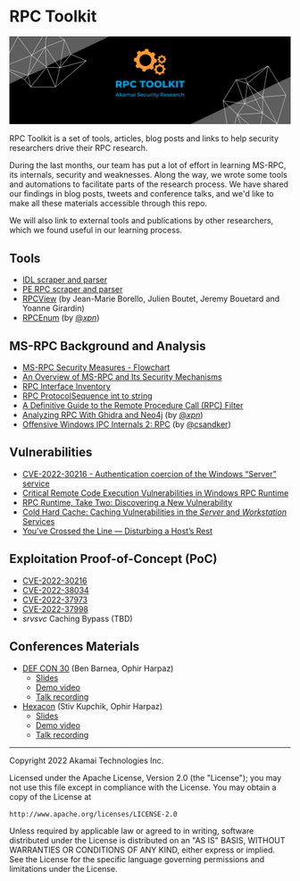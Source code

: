 # RPC Toolkit

![RPC Toolkit banner](rpc_toolkit.png)

RPC Toolkit is a set of tools, articles, blog posts and links to help security researchers drive their RPC research.

During the last months, our team has put a lot of effort in learning MS-RPC, its internals, security and weaknesses. Along the way, we wrote some tools and automations to facilitate parts of the research process. We have shared our findings in blog posts, tweets and conference talks, and we'd like to make all these materials accessible through this repo.

We will also link to external tools and publications by other researchers, which we found useful in our learning process.

## Tools

* [IDL scraper and parser](idl_scraper)
* [PE RPC scraper and parser](pe_rpc_if_scraper)
* [RPCView](https://www.rpcview.org/) (by Jean-Marie Borello, Julien Boutet, Jeremy Bouetard and Yoanne Girardin)
* [RPCEnum](https://github.com/xpn/RpcEnum) (by [@_xpn_](https://twitter.com/_xpn_))

## MS-RPC Background and Analysis
* [MS-RPC Security Measures - Flowchart](msrpc_security_flowchart.png)
* [An Overview of MS-RPC and Its Security Mechanisms](https://www.akamai.com/blog/security-research/msrpc-security-mechanisms)
* [RPC Interface Inventory](rpc_interface_lists)
* [RPC ProtocolSequence int to string](rpc_protocol_sequence.txt)
* [A Definitive Guide to the Remote Procedure Call (RPC) Filter](https://www.akamai.com/blog/security/guide-rpc-filter)
* [Analyzing RPC With Ghidra and Neo4j](https://blog.xpnsec.com/analysing-rpc-with-ghidra-neo4j/) (by [@_xpn_](https://twitter.com/_xpn_))
* [Offensive Windows IPC Internals 2: RPC](https://csandker.io/2021/02/21/Offensive-Windows-IPC-2-RPC.html) (by [@csandker](https://twitter.com/0xcsandker))

## Vulnerabilities

* [CVE-2022-30216 - Authentication coercion of the Windows “Server” service](https://www.akamai.com/blog/security/authentication-coercion-windows-server-service)
* [Critical Remote Code Execution Vulnerabilities in Windows RPC Runtime](https://www.akamai.com/blog/security/critical-remote-code-execution-vulnerabilities-windows-rpc-runtime)
* [RPC Runtime, Take Two: Discovering a New Vulnerability](https://www.akamai.com/blog/security/rpc-runtime-patch-tuesday-take-two)
* [Cold Hard Cache: Caching Vulnerabilities in the _Server_ and _Workstation_ Services](https://www.akamai.com/blog/security-research/cold-hard-cache-bypassing-rpc-with-cache-abuse)
* [You’ve Crossed the Line — Disturbing a Host’s Rest](https://www.akamai.com/blog/security-research/msrpc-lsm-cve-disturbing-hosts-rest)

## Exploitation Proof-of-Concept (PoC)

* [CVE-2022-30216](../PoCs/cve-2022-30216)
* [CVE-2022-38034](../PoCs/cve-2022-38034)
* [CVE-2022-37973](../PoCs/cve-2022-37973)
* [CVE-2022-37998](../PoCs/cve-2022-37998)
* _srvsvc_ Caching Bypass (TBD)

## Conferences Materials

* [DEF CON 30](https://defcon.org/html/defcon-30/dc-30-index.html) (Ben Barnea, Ophir Harpaz)
  * [Slides](../conferences_materials/DEF%20CON%2030/Exploring%20Ancient%20Ruins%20to%20Find%20Modern%20Bugs%20-%20Discovering%20a%200-Day%20in%20MS-RPC%20Service.pdf)
  * [Demo video](../conferences_materials/DEF%20CON%2030/CVE-2022-30216_RelayDemo.webm)
  * [Talk recording](https://www.youtube.com/watch?v=lDvNKHGPsJg)
* [Hexacon](https://www.hexacon.fr/) (Stiv Kupchik, Ophir Harpaz)
  * [Slides](../conferences_materials/Hexacon%202022/Exploring%20Ancient%20Ruins%20to%20Find%20New%20Bugs%20-%20Hexacon%202022.pdf)
  * [Demo video](../conferences_materials/Hexacon%202022/wkssvc_demo_for_hexacon.mp4)
  * [Talk recording](https://www.youtube.com/watch?v=rrfI6dXMJQQ)
    
-------
Copyright 2022 Akamai Technologies Inc.

Licensed under the Apache License, Version 2.0 (the "License");
you may not use this file except in compliance with the License.
You may obtain a copy of the License at

    http://www.apache.org/licenses/LICENSE-2.0

Unless required by applicable law or agreed to in writing, software
distributed under the License is distributed on an "AS IS" BASIS,
WITHOUT WARRANTIES OR CONDITIONS OF ANY KIND, either express or implied.
See the License for the specific language governing permissions and
limitations under the License.

